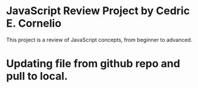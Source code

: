# JavaScript Review Project by Cedric E. Cornelio
This project is a review of JavaScript concepts, from beginner to advanced.

# Updating file from github repo and pull to local.